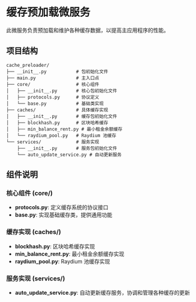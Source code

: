 # 缓存预加载微服务

此微服务负责预加载和维护各种缓存数据，以提高主应用程序的性能。

## 项目结构

```
cache_preloader/
├── __init__.py           # 包初始化文件
├── main.py               # 主入口点
├── core/                 # 核心组件
│   ├── __init__.py       # 核心包初始化文件
│   ├── protocols.py      # 协议定义
│   └── base.py           # 基础类实现
├── caches/               # 具体缓存实现
│   ├── __init__.py       # 缓存包初始化文件
│   ├── blockhash.py      # 区块哈希缓存
│   ├── min_balance_rent.py # 最小租金余额缓存
│   └── raydium_pool.py   # Raydium 池缓存
└── services/             # 服务实现
    ├── __init__.py       # 服务包初始化文件
    └── auto_update_service.py # 自动更新服务
```

## 组件说明

### 核心组件 (core/)

- **protocols.py**: 定义缓存系统的协议接口
- **base.py**: 实现基础缓存类，提供通用功能

### 缓存实现 (caches/)

- **blockhash.py**: 区块哈希缓存实现
- **min_balance_rent.py**: 最小租金余额缓存实现
- **raydium_pool.py**: Raydium 池缓存实现

### 服务实现 (services/)

- **auto_update_service.py**: 自动更新缓存服务，协调和管理各种缓存的更新
